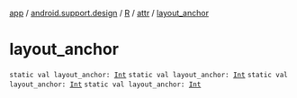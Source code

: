 [app](../../../index.md) / [android.support.design](../../index.md) / [R](../index.md) / [attr](index.md) / [layout_anchor](.)

# layout_anchor

`static val layout_anchor: `[`Int`](https://kotlinlang.org/api/latest/jvm/stdlib/kotlin/-int/index.html)
`static val layout_anchor: `[`Int`](https://kotlinlang.org/api/latest/jvm/stdlib/kotlin/-int/index.html)
`static val layout_anchor: `[`Int`](https://kotlinlang.org/api/latest/jvm/stdlib/kotlin/-int/index.html)
`static val layout_anchor: `[`Int`](https://kotlinlang.org/api/latest/jvm/stdlib/kotlin/-int/index.html)